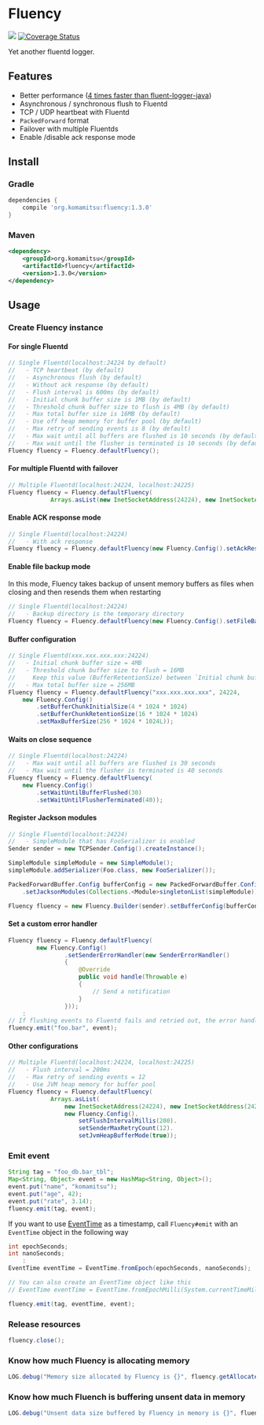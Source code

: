 # Fluency
[<img src="https://travis-ci.org/komamitsu/fluency.svg?branch=master"/>](https://travis-ci.org/komamitsu/fluency) [![Coverage Status](https://coveralls.io/repos/komamitsu/fluency/badge.svg?branch=master&service=github)](https://coveralls.io/github/komamitsu/fluency?branch=master)

Yet another fluentd logger.

## Features

* Better performance ([4 times faster than fluent-logger-java](https://gist.github.com/komamitsu/c1e4045fe2ddb108cfbf12d5f014b683))
* Asynchronous / synchronous flush to Fluentd
* TCP / UDP heartbeat with Fluentd
* `PackedForward` format
* Failover with multiple Fluentds
* Enable /disable ack response mode

## Install

### Gradle

```groovy
dependencies {
    compile 'org.komamitsu:fluency:1.3.0'
}
```

### Maven

```xml
<dependency>
    <groupId>org.komamitsu</groupId>
    <artifactId>fluency</artifactId>
    <version>1.3.0</version>
</dependency>
```
 
## Usage

### Create Fluency instance

#### For single Fluentd

```java
// Single Fluentd(localhost:24224 by default)
//   - TCP heartbeat (by default)
//   - Asynchronous flush (by default)
//   - Without ack response (by default)
//   - Flush interval is 600ms (by default)
//   - Initial chunk buffer size is 1MB (by default)
//   - Threshold chunk buffer size to flush is 4MB (by default)
//   - Max total buffer size is 16MB (by default)
//   - Use off heap memory for buffer pool (by default)
//   - Max retry of sending events is 8 (by default)
//   - Max wait until all buffers are flushed is 10 seconds (by default)
//   - Max wait until the flusher is terminated is 10 seconds (by default)
Fluency fluency = Fluency.defaultFluency();
```

#### For multiple Fluentd with failover

```java    
// Multiple Fluentd(localhost:24224, localhost:24225)
Fluency fluency = Fluency.defaultFluency(
			Arrays.asList(new InetSocketAddress(24224), new InetSocketAddress(24225)));
```

#### Enable ACK response mode

```java
// Single Fluentd(localhost:24224)
//   - With ack response
Fluency fluency = Fluency.defaultFluency(new Fluency.Config().setAckResponseMode(true));
```

#### Enable file backup mode

In this mode, Fluency takes backup of unsent memory buffers as files when closing and then resends them when restarting

```java
// Single Fluentd(localhost:24224)
//   - Backup directory is the temporary directory
Fluency fluency = Fluency.defaultFluency(new Fluency.Config().setFileBackupDir(System.getProperty("java.io.tmpdir")));
```

#### Buffer configuration

```java
// Single Fluentd(xxx.xxx.xxx.xxx:24224)
//   - Initial chunk buffer size = 4MB
//   - Threshold chunk buffer size to flush = 16MB
//     Keep this value (BufferRetentionSize) between `Initial chunk buffer size` and `Max total buffer size`
//   - Max total buffer size = 256MB
Fluency fluency = Fluency.defaultFluency("xxx.xxx.xxx.xxx", 24224,
	new Fluency.Config()
	    .setBufferChunkInitialSize(4 * 1024 * 1024)
	    .setBufferChunkRetentionSize(16 * 1024 * 1024)
	    .setMaxBufferSize(256 * 1024 * 1024L));
```

#### Waits on close sequence

```java
// Single Fluentd(localhost:24224)
//   - Max wait until all buffers are flushed is 30 seconds
//   - Max wait until the flusher is terminated is 40 seconds
Fluency fluency = Fluency.defaultFluency(
	new Fluency.Config()
        .setWaitUntilBufferFlushed(30)
        .setWaitUntilFlusherTerminated(40));
```

#### Register Jackson modules
```java
// Single Fluentd(localhost:24224)
//   - SimpleModule that has FooSerializer is enabled
Sender sender = new TCPSender.Config().createInstance();

SimpleModule simpleModule = new SimpleModule();
simpleModule.addSerializer(Foo.class, new FooSerializer());

PackedForwardBuffer.Config bufferConfig = new PackedForwardBuffer.Config()
	.setJacksonModules(Collections.<Module>singletonList(simpleModule));

Fluency fluency = new Fluency.Builder(sender).setBufferConfig(bufferConfig).build();
```

#### Set a custom error handler
```java
Fluency fluency = Fluency.defaultFluency(
        new Fluency.Config()
				.setSenderErrorHandler(new SenderErrorHandler()
				{
					@Override
					public void handle(Throwable e)
					{
						// Send a notification
					}
				}));
	:
// If flushing events to Fluentd fails and retried out, the error handler is called back.
fluency.emit("foo.bar", event);
```

#### Other configurations

```java
// Multiple Fluentd(localhost:24224, localhost:24225)
//   - Flush interval = 200ms
//   - Max retry of sending events = 12
//   - Use JVM heap memory for buffer pool
Fluency fluency = Fluency.defaultFluency(
			Arrays.asList(
				new InetSocketAddress(24224), new InetSocketAddress(24225)),
				new Fluency.Config().
					setFlushIntervalMillis(200).
					setSenderMaxRetryCount(12).
					setJvmHeapBufferMode(true));
```

### Emit event

```java
String tag = "foo_db.bar_tbl";
Map<String, Object> event = new HashMap<String, Object>();
event.put("name", "komamitsu");
event.put("age", 42);
event.put("rate", 3.14);
fluency.emit(tag, event);
```

If you want to use [EventTime](https://github.com/fluent/fluentd/wiki/Forward-Protocol-Specification-v1#eventtime-ext-format) as a timestamp, call `Fluency#emit` with an `EventTime` object in the following way

```java
int epochSeconds;
int nanoSeconds;
    :
EventTime eventTime = EventTime.fromEpoch(epochSeconds, nanoSeconds);

// You can also create an EventTime object like this
// EventTime eventTime = EventTime.fromEpochMilli(System.currentTimeMillis());

fluency.emit(tag, eventTime, event);
```

### Release resources

```java
fluency.close();
```

### Know how much Fluency is allocating memory

```java
LOG.debug("Memory size allocated by Fluency is {}", fluency.getAllocatedBufferSize());
```

### Know how much Fluench is buffering unsent data in memory

```java
LOG.debug("Unsent data size buffered by Fluency in memory is {}", fluency.getBufferedDataSize());
```
